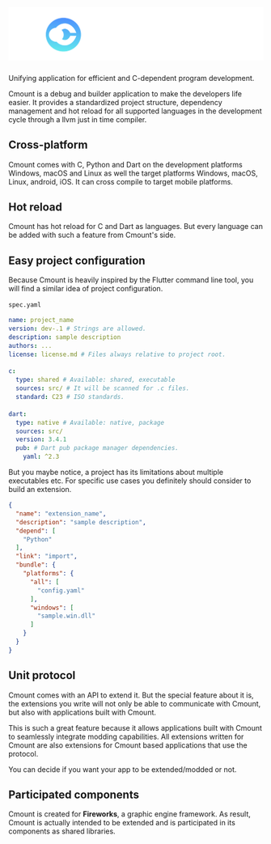# ![cmount_logo](.github/images/cmount.png)
Unifying application for efficient and C-dependent 
program development.

Cmount is a debug and builder application 
to make the developers life easier. It provides a 
standardized project structure, dependency management 
and hot reload for all supported languages in the 
development cycle through a llvm just in time compiler.

## Cross-platform
Cmount comes with C, Python and Dart on the development 
platforms Windows, macOS and Linux as well the target platforms
Windows, macOS, Linux, android, iOS.
It can cross compile to target mobile platforms.

## Hot reload
Cmount has hot reload for C and Dart as languages. But every
language can be added with such a feature from Cmount's side.

## Easy project configuration
Because Cmount is heavily inspired by the Flutter command line tool,
you will find a similar idea of project configuration.

`spec.yaml`
```yaml
name: project_name
version: dev-.1 # Strings are allowed.
description: sample description
authors: ...
license: license.md # Files always relative to project root.

c:
  type: shared # Available: shared, executable
  sources: src/ # It will be scanned for .c files.
  standard: C23 # ISO standards.
  
dart: 
  type: native # Available: native, package
  sources: src/
  version: 3.4.1
  pub: # Dart pub package manager dependencies.
    yaml: ^2.3
```
But you maybe notice, a project has its limitations about
multiple executables etc. For specific use cases you definitely
should consider to build an extension.

```json
{
  "name": "extension_name",
  "description": "sample description",
  "depend": [
    "Python"
  ],
  "link": "import",
  "bundle": {
    "platforms": {
      "all": [
        "config.yaml"
      ],
      "windows": [
        "sample.win.dll"
      ]
    }
  }
}
```

> 
## Unit protocol
Cmount comes with an API to extend it. But the special feature about it
is, the extensions you write will not only be able to communicate with Cmount, 
but also with applications built with Cmount.

This is such a great feature because it allows applications built with 
Cmount to seamlessly integrate modding capabilities. All extensions written 
for Cmount are also extensions for Cmount based applications that use 
the protocol.

You can decide if you want your app to be extended/modded or not.

## Participated components
Cmount is created for **Fireworks**, a graphic engine framework.
As result, Cmount is actually intended to be extended and is participated
in its components as shared libraries.
